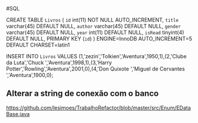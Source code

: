 #SQL


CREATE TABLE `Livros` (
  `id` int(11) NOT NULL AUTO_INCREMENT,
  `title` varchar(45) DEFAULT NULL,
  `author` varchar(45) DEFAULT NULL,
  `gender` varchar(45) DEFAULT NULL,
  `year` int(11) DEFAULT NULL,
  `isRead` tinyint(4) DEFAULT NULL,
  PRIMARY KEY (`id`)
) ENGINE=InnoDB AUTO_INCREMENT=5 DEFAULT CHARSET=latin1



INSERT INTO `Livros` VALUES (1,'zezin','Tolkien','Aventura',1950,1),(2,'Clube da Luta','Chuck ','Aventura',1998,1),(3,'Harry Potter','Rowling','Aventura',2001,0),(4,'Don Quixote	','Miguel de Cervantes	','Aventura',1900,0);



## Alterar a string de conexão com o banco
https://github.com/lesimoes/TrabalhoRefactor/blob/master/src/Enum/EDataBase.java
